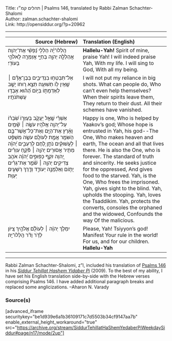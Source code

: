 <html>
<head></head>
<body>
Title: תהלים קמ״ו | Psalms 146, translated by Rabbi Zalman Schachter-Shalomi<br />
Author: zalman.schachter-shalomi<br />
Link: http://opensiddur.org/?p=20962
<p />
<hr />

<table style="margin-left: auto;margin-right: auto;" class="draggable">
<thead><tr><th id="x" style="text-align: right;">Source (Hebrew)</th><th style="text-align: left;">Translation (English)</th></tr></thead>
<tbody>
<tr><td style="vertical-align:top;" width="46%">
<div class="liturgy"><span lang="he">
הַֽלְלוּ־יָ֡הּ 
הַלְלִ֥י נַ֝פְשִׁ֗י אֶת־יְהוָֽה׃
אֲהַלְלָ֣ה יְהוָ֣ה 
בְּחַיָּ֑י 
אֲזַמְּרָ֖ה לֵֽאלֹהַ֣י 
בְּעוֹדִֽי׃
</span></div></td>
 
<td style="vertical-align:top;" width="53%">
<div class="english">
<strong>Hallelu-Yah!</strong>
Spirit of mine, praise Yah!
I will indeed praise Yah, 
With my life. 
I will sing to God, 
With all my being.
</div></td></tr>


<tr><td style="vertical-align:top;" width="46%">
<div class="liturgy"><span lang="he">
אַל־תִּבְטְח֥וּ בִנְדִיבִ֑ים 
בְּבֶן־אָדָ֓ם ׀ 
שֶׁ֤אֵֽין ל֥וֹ תְשׁוּעָֽה׃
תֵּצֵ֣א ר֭וּחוֹ 
יָשֻׁ֣ב לְאַדְמָת֑וֹ 
בַּיּ֥וֹם הַ֝ה֗וּא אָבְד֥וּ עֶשְׁתֹּנֹתָֽיו׃
</span></div></td>
 
<td style="vertical-align:top;" width="53%">
<div class="english">
I will not put my reliance in big shots. 
What can people do, 
Who can’t even help themselves?
When their spirits leave them, 
They return to their dust. 
All their schemes have vanished.
</div></td></tr>


<tr><td style="vertical-align:top;" width="46%">
<div class="liturgy"><span lang="he">
אַשְׁרֵ֗י 
שֶׁ֤אֵ֣ל יַעֲקֹ֣ב בְּעֶזְר֑וֹ 
שִׂ֝בְר֗וֹ עַל־יְהוָ֥ה אֱלֹהָֽיו׃
עֹשֶׂ֤ה ׀ שָׁ֘מַ֤יִם וָאָ֗רֶץ 
אֶת־הַיָּ֥ם וְאֶת־כָּל־אֲשֶׁר־בָּ֑ם 
הַשֹּׁמֵ֖ר אֱמֶ֣ת 
לְעוֹלָֽם׃
עֹשֶׂ֤ה מִשְׁפָּ֨ט ׀ לָעֲשׁוּקִ֗ים 
נֹתֵ֣ן לֶ֭חֶם לָרְעֵבִ֑ים 
יְ֝הוָ֗ה 
מַתִּ֥יר אֲסוּרִֽים׃
יְהוָ֤ה ׀ פֹּ֘קֵ֤חַ עִוְרִ֗ים 
יְ֭הוָה זֹקֵ֣ף כְּפוּפִ֑ים 
יְ֝הוָ֗ה אֹהֵ֥ב צַדִּיקִֽים׃
יְהוָ֤ה ׀ שֹׁ֘מֵ֤ר אֶת־גֵּרִ֗ים 
יָת֣וֹם וְאַלְמָנָ֣ה 
יְעוֹדֵ֑ד 
וְדֶ֖רֶךְ רְשָׁעִ֣ים 
יְעַוֵּֽת׃
</span></div></td>
 
<td style="vertical-align:top;" width="53%">
<div class="english">
Happy is one, 
Who is helped by Yaakov’s god; 
Whose hope is entrusted in Yah, his god--The One, 
Who makes heaven and earth, 
The ocean and all that lives there.
He is also the One, who is forever. 
The standard of truth and sincerity.
He seeks justice for the oppressed, 
And gives food to the starved. 
Yah, is the One, 
Who frees the imprisoned.
Yah, gives sight to the blind. 
Yah, upholds the stooping. 
Yah, loves the Tsaddikim.
Yah, protects the converts, 
consoles the orphaned 
and the widowed, 
Confounds the way 
Of the malicious.
</div></td></tr>


<tr><td style="vertical-align:top;" width="46%">
<div class="liturgy"><span lang="he">
יִמְלֹ֤ךְ יְהוָ֨ה ׀ 
לְעוֹלָ֗ם אֱלֹהַ֣יִךְ צִ֭יּוֹן 
לְדֹ֥ר וָדֹ֗ר 
הַֽלְלוּ־יָֽהּ׃
</span></div></td>
 
<td style="vertical-align:top;" width="53%">
<div class="english">
Please, Yah! Tsiyyon’s god! 
Manifest Your rule in the world! 
For us, and for our children.
<strong>Hallelu-Yah</strong>
</div></td></tr>
</tbody></table>

<hr />

Rabbi Zalman Schachter-Shalomi, z”l, included his translation of <a href="https://en.wikipedia.org/wiki/Psalms_146">Psalms 146</a> in his <em><a href="https://opensiddur.org/siddurim/ha-ari/neo-hasidut/reb-zalmans-open-siddur-tehillat-hashem/">Siddur Tehillat Hashem Yidaber Pi</a></em> (2009). To the best of my ability, I have set his English translation side-by-side with the Hebrew verses comprising Psalms 146. I have added additional paragraph breaks and replaced some anglicizations. –Aharon N. Varady

<h3>Source(s)</h3>

[advanced_iframe securitykey="be1d939e6a1b36109171c7d5503b34cf9147aa7b" enable_external_height_workaround="true" src="https://archive.org/stream/SiddurTehillatHaShemYedaberPiWeekdaySiddur#page/n17/mode/2up"]
</body>
</html>